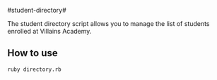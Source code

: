 #student-directory#

The student directory script allows you to manage the list of students enrolled at Villains Academy.

## How to use ##
```shell
ruby directory.rb
```
